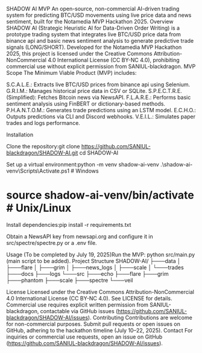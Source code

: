 SHADOW AI MVP
An open-source, non-commercial AI-driven trading system for predicting BTC/USD movements using live price data and news sentiment, built for the Notamedia MVP Hackathon 2025.
Overview
SHADOW AI (Strategic Heuristic AI for Data-Driven Order Writing) is a prototype trading system that integrates live BTC/USD price data from binance api and basic news sentiment analysis to generate predictive trade signals (LONG/SHORT). Developed for the Notamedia MVP Hackathon 2025, this project is licensed under the Creative Commons Attribution-NonCommercial 4.0 International License (CC BY-NC 4.0), prohibiting commercial use without explicit permission from SANIUL-blackdragon.
MVP Scope
The Minimum Viable Product (MVP) includes:

S.C.A.L.E.: Extracts live BTC/USD prices from binance api using Selenium.
G.R.I.M.: Manages historical price data in CSV or SQLite.
S.P.E.C.T.R.E. (Simplified): Fetches Bitcoin news via NewsAPI.
F.L.A.R.E.: Performs basic sentiment analysis using FinBERT or dictionary-based methods.
P.H.A.N.T.O.M.: Generates trade predictions using an LSTM model.
E.C.H.O.: Outputs predictions via CLI and Discord webhooks.
V.E.I.L.: Simulates paper trades and logs performance.

Installation

Clone the repository:git clone https://github.com/SANIUL-blackdragon/SHADOW-AI.git
cd SHADOW-AI


Set up a virtual environment:python -m venv shadow-ai-venv
.\shadow-ai-venv\Scripts\Activate.ps1  # Windows
# source shadow-ai-venv/bin/activate  # Unix/Linux


Install dependencies:pip install -r requirements.txt


Obtain a NewsAPI key from newsapi.org and configure it in src/spectre/spectre.py or a .env file.

Usage
(To be completed by July 19, 2025)Run the MVP: python src/main.py (main script to be added).
Project Structure
SHADOW-AI/
├───data
│   ├───flare
│   ├───grim
│   ├───news_logs
│   ├───scale
│   └───trades
├───docs
├───logs
└───src
    ├───echo
    ├───flare
    ├───grim
    ├───phantom
    ├───scale
    ├───spectre
    └───veil

License
Licensed under the Creative Commons Attribution-NonCommercial 4.0 International License (CC BY-NC 4.0). See LICENSE for details. Commercial use requires explicit written permission from SANIUL-blackdragon, contactable via GitHub issues (https://github.com/SANIUL-blackdragon/SHADOW-AI/issues).
Contributing
Contributions are welcome for non-commercial purposes. Submit pull requests or open issues on GitHub, adhering to the hackathon timeline (July 10–22, 2025).
Contact
For inquiries or commercial use requests, open an issue on GitHub (https://github.com/SANIUL-blackdragon/SHADOW-AI/issues).